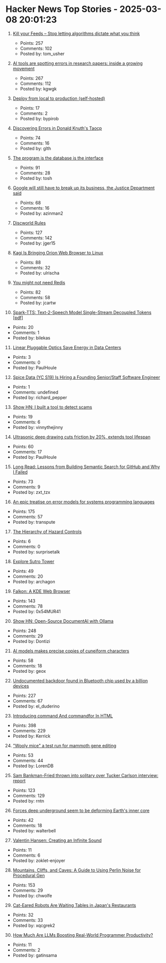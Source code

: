 # Hacker News Top Stories - 2025-03-08 20:01:23

1. [Kill your Feeds – Stop letting algorithms dictate what you think](https://usher.dev/posts/2025-03-08-kill-your-feeds/)
   - Points: 257
   - Comments: 102
   - Posted by: tom_usher

2. [AI tools are spotting errors in research papers: inside a growing movement](https://www.nature.com/articles/d41586-025-00648-5)
   - Points: 267
   - Comments: 112
   - Posted by: kgwgk

3. [Deploy from local to production (self-hosted)](https://github.com/bypirob/airo)
   - Points: 17
   - Comments: 2
   - Posted by: bypirob

4. [Discovering Errors in Donald Knuth's Taocp](https://glthr.com/discovering-errors-in-donald-knuths-taocp)
   - Points: 74
   - Comments: 16
   - Posted by: glth

5. [The program is the database is the interface](https://www.scattered-thoughts.net/writing/the-program-is-the-database-is-the-interface/)
   - Points: 91
   - Comments: 28
   - Posted by: tosh

6. [Google will still have to break up its business, the Justice Department said](https://www.engadget.com/big-tech/google-will-still-have-to-break-up-its-business-the-justice-department-said-150000739.html)
   - Points: 68
   - Comments: 16
   - Posted by: azinman2

7. [Discworld Rules](https://contraptions.venkateshrao.com/p/discworld-rules)
   - Points: 127
   - Comments: 142
   - Posted by: jger15

8. [Kagi Is Bringing Orion Web Browser to Linux](https://www.omgubuntu.co.uk/2025/03/kag-orion-web-browser-coming-to-linux)
   - Points: 88
   - Comments: 32
   - Posted by: ulrischa

9. [You might not need Redis](https://www.viblo.se/posts/no-need-redis/)
   - Points: 82
   - Comments: 58
   - Posted by: jcartw

10. [Spark-TTS: Text-2-Speech Model Single-Stream Decoupled Tokens [pdf]](https://arxiv.org/abs/2503.01710)
   - Points: 20
   - Comments: 1
   - Posted by: bilekas

11. [Linear Pluggable Optics Save Energy in Data Centers](https://semiengineering.com/linear-pluggable-optics-save-energy-in-data-centers/)
   - Points: 3
   - Comments: 0
   - Posted by: PaulHoule

12. [Spice Data (YC S19) Is Hiring a Founding Senior/Staff Software Engineer](https://www.ycombinator.com/companies/spice-data/jobs/f6BuehM-founding-senior-staff-software-engineer)
   - Points: 1
   - Comments: undefined
   - Posted by: richard_pepper

13. [Show HN: I built a tool to detect scams](https://scamchecknow.com)
   - Points: 19
   - Comments: 6
   - Posted by: vinnythejinny

14. [Ultrasonic deep drawing cuts friction by 20%, extends tool lifespan](https://techxplore.com/news/2025-02-ultrasonic-deep-friction-tool-lifespan.html)
   - Points: 60
   - Comments: 17
   - Posted by: PaulHoule

15. [Long Read: Lessons from Building Semantic Search for GitHub and Why I Failed](https://tzx.notion.site/What-I-Learned-Building-a-Free-Semantic-Search-Tool-for-GitHub-and-Why-I-Failed-1a09b742c7918033b318f3a5d7dc9751)
   - Points: 73
   - Comments: 9
   - Posted by: zxt_tzx

16. [An epic treatise on error models for systems programming languages](https://typesanitizer.com/blog/errors.html)
   - Points: 175
   - Comments: 57
   - Posted by: transpute

17. [The Hierarchy of Hazard Controls](https://www.hillelwayne.com/post/hoc/)
   - Points: 6
   - Comments: 0
   - Posted by: surprisetalk

18. [Explore Sutro Tower](https://explore.sutrotower.com)
   - Points: 49
   - Comments: 20
   - Posted by: archagon

19. [Falkon: A KDE Web Browser](https://www.falkon.org)
   - Points: 143
   - Comments: 78
   - Posted by: 0x54MUR41

20. [Show HN: Open-Source DocumentAI with Ollama](https://rlama.dev/)
   - Points: 248
   - Comments: 29
   - Posted by: Dontizi

21. [AI models makes precise copies of cuneiform characters](https://news.cornell.edu/stories/2025/03/ai-models-makes-precise-copies-cuneiform-characters)
   - Points: 58
   - Comments: 18
   - Posted by: geox

22. [Undocumented backdoor found in Bluetooth chip used by a billion devices](https://www.bleepingcomputer.com/news/security/undocumented-backdoor-found-in-bluetooth-chip-used-by-a-billion-devices/)
   - Points: 227
   - Comments: 67
   - Posted by: el_duderino

23. [Introducing command And commandfor In HTML](https://developer.chrome.com/blog/command-and-commandfor)
   - Points: 398
   - Comments: 229
   - Posted by: Kerrick

24. ["Wooly mice" a test run for mammoth gene editing](https://arstechnica.com/science/2025/03/wooly-mice-a-test-run-for-mammoth-gene-editing/)
   - Points: 53
   - Comments: 44
   - Posted by: LorenDB

25. [Sam Bankman-Fried thrown into solitary over Tucker Carlson interview: report](https://gizmodo.com/sam-bankman-fried-thrown-into-solitary-over-tucker-carlson-interview-report-2000573371)
   - Points: 123
   - Comments: 129
   - Posted by: rntn

26. [Forces deep underground seem to be deforming Earth's inner core](https://www.newscientist.com/article/2467491-forces-deep-underground-seem-to-be-deforming-earths-inner-core/)
   - Points: 42
   - Comments: 18
   - Posted by: walterbell

27. [Valentin Hansen: Creating an Infinite Sound](https://www.sleek-mag.com/article/valentin-hansen-creating-an-infinite-sound/)
   - Points: 11
   - Comments: 6
   - Posted by: zoklet-enjoyer

28. [Mountains, Cliffs, and Caves: A Guide to Using Perlin Noise for Procedural Gen](https://jdhwilkins.com/mountains-cliffs-and-caves-a-comprehensive-guide-to-using-perlin-noise-for-procedural-generation/)
   - Points: 153
   - Comments: 29
   - Posted by: chwolfe

29. [Cat-Eared Robots Are Waiting Tables in Japan's Restaurants](https://www.bloomberg.com/news/features/2025-03-06/thousands-of-cat-eared-robots-are-waiting-tables-in-japan)
   - Points: 32
   - Comments: 33
   - Posted by: xqcgrek2

30. [How Much Are LLMs Boosting Real-World Programmer Productivity?](https://www.lesswrong.com/posts/tqmQTezvXGFmfSe7f/how-much-are-llms-actually-boosting-real-world-programmer)
   - Points: 11
   - Comments: 2
   - Posted by: gatinsama

